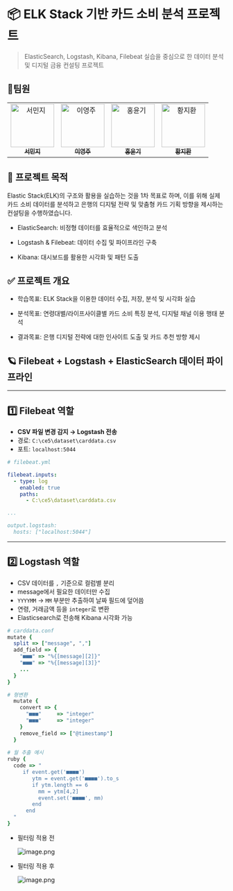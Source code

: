 # 📦 ELK Stack 기반 카드 소비 분석 프로젝트
> ElasticSearch, Logstash, Kibana, Filebeat 실습을 중심으로 한 데이터 분석 및 디지털 금융 컨설팅 프로젝트

## 👥팀원
<table>
  <tr>
    <td align="center">
      <a href="https://github.com/menzzi">
        <img src="https://github.com/menzzi.png" width="100px;" alt="서민지"/><br />
        <sub><b>서민지</b></sub>
      </a>
    </td>
    <td align="center">
      <a href="https://github.com/0-zoo">
        <img src="https://github.com/0-zoo.png" width="100px;" alt="이영주"/><br />
        <sub><b>이영주</b></sub>
      </a>
    </td>
    <td align="center">
      <a href="https://github.com/yunkihong-dev">
        <img src="https://github.com/yunkihong-dev.png" width="100px;" alt="홍윤기"/><br />
        <sub><b>홍윤기</b></sub>
      </a>
    </td>
    <td align="center">
      <a href="https://github.com/jihwan77">
        <img src="https://github.com/jihwan77.png" width="100px;" alt="황지환"/><br />
        <sub><b>황지환</b></sub>
      </a>
    </td>
  </tr>
</table>

## 🎯 프로젝트 목적
Elastic Stack(ELK)의 구조와 활용을 실습하는 것을 1차 목표로 하며,
이를 위해 실제 카드 소비 데이터를 분석하고 은행의 디지털 전략 및 맞춤형 카드 기획 방향을 제시하는 컨설팅을 수행하였습니다.

- ElasticSearch: 비정형 데이터를 효율적으로 색인하고 분석

- Logstash & Filebeat: 데이터 수집 및 파이프라인 구축

- Kibana: 대시보드를 활용한 시각화 및 패턴 도출

## ✅ 프로젝트 개요
- 학습목표: ELK Stack을 이용한 데이터 수집, 저장, 분석 및 시각화 실습

- 분석목표: 연령대별/라이프사이클별 카드 소비 특징 분석, 디지털 채널 이용 행태 분석

- 결과목표: 은행 디지털 전략에 대한 인사이트 도출 및 카드 추천 방향 제시


## 🪐 Filebeat + Logstash + ElasticSearch 데이터 파이프라인

---

## 1️⃣ Filebeat 역할

- **CSV 파일 변경 감지 → Logstash 전송**
- 경로: `C:\ce5\dataset\carddata.csv`
- 포트: `localhost:5044`

```yaml
# filebeat.yml

filebeat.inputs:
  - type: log
    enabled: true
    paths:
      - C:\ce5\dataset\carddata.csv

...

output.logstash:
  hosts: ["localhost:5044"]
```

---

## 2️⃣ Logstash 역할

- CSV 데이터를 `,` 기준으로 컬럼별 분리
- message에서 필요한 데이터만 수집
- `YYYYMM` → `MM` 부분만 추출하여 날짜 필드에 덮어씀
- 연령, 거래금액 등을 `integer`로 변환
- Elasticsearch로 전송해 Kibana 시각화 가능

```ruby
# carddata.conf
mutate {
  split => ["message", ","]
  add_field => {
    "■■■" => "%{[message][2]}"
    "■■■" => "%{[message][3]}"
    ...
  }
}

# 형변환
  mutate {
    convert => {
      "■■■"     => "integer"
      "■■■"     => "integer"
    }
    remove_field => ["@timestamp"]
  }
  
# 월 추출 예시
ruby {
  code => "
     if event.get('■■■■')
        ytm = event.get('■■■■').to_s
        if ytm.length == 6
          mm = ytm[4,2]
          event.set('■■■■', mm)
        end
      end
  "
}

```

- 필터링 적용 전
    
    ![image.png](attachment:c62a4f2c-8cf7-4642-923f-0d80d0a56abf:image.png)
    
- 필터링 적용 후
    
    ![image.png](attachment:48db0840-cd64-4e63-b8f1-e538ab9c0b1b:image.png)
    



